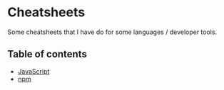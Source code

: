 # Cheatsheets
Some cheatsheets that I have do for some languages / developer tools.

## Table of contents
* [JavaScript](https://github.com/MiyuHmt/cheatsheet/blob/master/javascript.md)
* [npm](https://github.com/MiyuHmt/cheatsheet/blob/master/npm.md)
